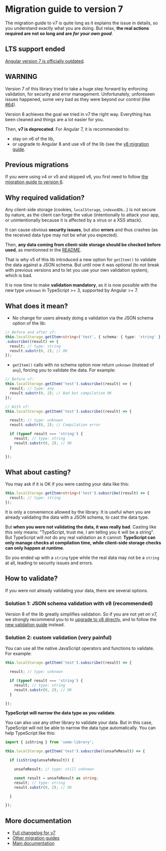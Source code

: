 # Migration guide to version 7

The migration guide to v7 is quite long as it explains the issue in details, so you understand exactly what you are doing. But relax, **the real actions required are not so long and are *for your own good***.

## LTS support ended

[Angular version 7 is officially outdated](https://angular.io/guide/releases).

## WARNING

Version 7 of this library tried to take a huge step forward by enforcing validation, for security and error management. Unfortunately, unforeseen issues happened, some very bad as they were beyond our control
(like [#64](https://github.com/cyrilletuzi/angular-async-local-storage/issues/64)).

Version 8 achieves the goal we tried in v7 the right way. Everything has been cleaned and things are a lot easier for you.

Then, **v7 is deprecated**. For Angular 7, it is recommended to:
- stay on v6 of the lib,
- or upgrade to Angular 8 and use v8 of the lib (see the [v8 migration guide](./MIGRATION_TO_V8.md).

## Previous migrations

If you were using v4 or v5 and skipped v6, you first need to follow [the migration guide to version 6](./MIGRATION_TO_V6.md).

## Why required validation?

Any client-side storage (cookies, `localStorage`, `indexedDb`...) is not secure by nature, as the client can forge the value (intentionally to attack your app, or unintentionally because it is affected by a virus or a XSS attack).

It can cause obvious **security issues**, but also **errors** and thus crashes (as the received data type may not be what you expected).

Then, **any data coming from client-side storage should be checked before used**, as mentionned in the [README](../README.md).

That is why v5 of this lib introduced a new option for `getItem()` to validate the data against a JSON schema. But until now it was optional (to not break with previous versions and to let you use your own validation system), which is bad.

It is now time to make **validation mandatory**, as it is now possible with the new type `unknown` in TypeScript >= 3, supported by Angular >= 7.

## What does it mean?

- No change for users already doing a validation via the JSON schema option of the lib:

```typescript
// Before and after v7:
this.localStorage.getItem<string>('test', { schema: { type: 'string' } })
.subscribe((result) => {
  result; // type: string
  result.substr(0, 2); // OK
});
```

- `getItem()` calls with no schema option now return `unknown` (instead of `any`), forcing you to validate the data. For example:

```typescript
// Before v7:
this.localStorage.getItem('test').subscribe((result) => {
  result; // type: any
  result.substr(0, 2); // Bad but compilation OK
});

// With v7:
this.localStorage.getItem('test').subscribe((result) => {

  result; // type: unknown
  result.substr(0, 2); // Compilation error

  if (typeof result === 'string') {
    result; // type: string
    result.substr(0, 2); // OK
  }

});
```

## What about casting?

You may ask if it is OK if you were casting your data like this:

```typescript
this.localStorage.getItem<string>('test').subscribe((result) => {
  result; // type: string
});
```

It is only a convenience allowed by the library. It is useful when you are already validating the data with a JSON schema, to cast the data type.

But **when you were not validating the data, it was really bad**. Casting like this only means: "TypeScript, trust me, I am telling you it will be a string". But TypeScript will *not* do any real validation as it cannot: **TypeScript can only manage checks at compilation time, while client-side storage checks can only happen at runtime**.

So you ended up with a `string` type while the real data may not be a `string` at all, leading to security issues and errors.

## How to validate?

If you were not already validating your data, there are several options.

### Solution 1: JSON schema validation with v8 (recommended)

Version 8 of the lib greatly simplifies validation. So if you are not yet on v7, we strongly recommend you to to [upgrade to v8 directly](./MIGRATION_TO_V8.md), and to follow the [new validation guide](./VALIDATION.md) instead.

### Solution 2: custom validation (very painful)

You can use all the native JavaScript operators and functions to validate. For example:

```typescript
this.localStorage.getItem('test').subscribe((result) => {

  result; // type: unknown

  if (typeof result === 'string') {
    result; // type: string
    result.substr(0, 2); // OK
  }

});
```

**TypeScript will narrow the data type as you validate**.

You can also use any other library to validate your data. But in this case, TypeScript will not be able to narrow the data type automatically. You can help TypeScript like this:

```typescript
import { isString } from 'some-library';

this.localStorage.getItem('test').subscribe((unsafeResult) => {

  if (isString(unsafeResult)) {

    unsafeResult; // type: still unknown

    const result = unsafeResult as string;
    result; // type: string
    result.substr(0, 2); // OK

  }

});
```

## More documentation

- [Full changelog for v7](../CHANGELOG.md)
- [Other migration guides](../MIGRATION.md)
- [Main documentation](../README.md)
